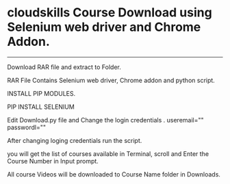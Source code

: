 # cloudskills  Course Download using Selenium web driver and Chrome Addon.

------------------------------------------------------------------------------------------------
Download RAR file and extract to Folder.

RAR File Contains Selenium web driver, Chrome addon and python script.

INSTALL PIP MODULES.

PIP INSTALL SELENIUM


Edit Download.py file and Change the login credentials .
useremail=""
passwordl=""

After changing loging credentials run the script.

you will get the list of courses available in Terminal, scroll and Enter the Course Number in Input prompt.

All course Videos will be downloaded to Course Name folder in Downloads.


